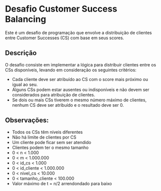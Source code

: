 # Desafio Customer Success Balancing

Este é um desafio de programação que envolve a distribuição de clientes entre Customer Successes (CS) com base em seus scores.

## Descrição

O desafio consiste em implementar a lógica para distribuir clientes entre os CSs disponíveis, levando em consideração os seguintes critérios:

- Cada cliente deve ser atribuído ao CS com o score mais próximo ou igual ao seu.
- Alguns CSs podem estar ausentes ou indisponíveis e não devem ser considerados para atribuição de clientes.
- Se dois ou mais CSs tiverem o mesmo número máximo de clientes, nenhum CS deve ser atribuído e o resultado deve ser 0.


## Observações:
- Todos os CSs têm níveis diferentes
- Não há limite de clientes por CS
- Um cliente pode ficar sem ser atendido
- Clientes podem ter o mesmo tamanho
- 0 < n < 1.000
- 0 < m < 1.000.000
- 0 < id_cs < 1.000
- 0 < id_cliente < 1.000.000
- 0 < nivel_cs < 10.000
- 0 < tamanho_cliente < 100.000
- Valor máximo de t = n/2 arrendondado para baixo
